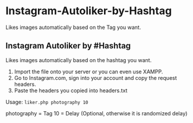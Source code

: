 # Instagram-Autoliker-by-Hashtag
Likes images automatically based on the Tag you want.
## Instagram Autoliker by #Hashtag

Likes images automatically based on the hashtag you want.

1) Import the file onto your server or you can even use XAMPP.
2) Go to Instagram.com, sign into your account and copy the request headers.
3) Paste the headers you copied into headers.txt

Usage: ```liker.php photography 10```

photography = Tag
10 = Delay (Optional, otherwise it is randomized delay)

